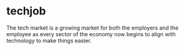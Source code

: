 # techjob
The tech market is a growing market for both the employers and the employee as every sector of the economy now begins to align with technology to make things easier.
